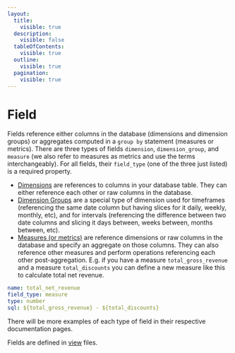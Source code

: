 ```yaml
---
layout:
  title:
    visible: true
  description:
    visible: false
  tableOfContents:
    visible: true
  outline:
    visible: true
  pagination:
    visible: true
---
```


# Field

Fields reference either columns in the database (dimensions and dimension groups) or aggregates computed in a `group by` statement (measures or metrics). There are three types of fields `dimension`, `dimension_group`, and `measure` (we also refer to measures as metrics and use the terms interchangeably). For all fields, their `field_type` (one of the three just listed) is a required property.

* [Dimensions](dimension.md) are references to columns in your database table. They can either reference each other or raw columns in the database.
* [Dimension Groups](dimension_group.md) are a special type of dimension used for timeframes (referencing the same date column but having slices for it daily, weekly, monthly, etc), and for intervals (referencing the difference between two date columns and slicing it days between, weeks between, months between, etc).
* [Measures (or metrics)](measure.md) are reference dimensions or raw columns in the database and specify an aggregate on those columns. They can also reference other measures and perform operations referencing each other post-aggregation. E.g. if you have a measure `total_gross_revenue` and a measure `total_discounts` you can define a new measure like this to calculate total net revenue.

```yaml
name: total_net_revenue
field_type: measure
type: number
sql: ${total_gross_revenue} - ${total_discounts}
```

There will be more examples of each type of field in their respective documentation pages.

Fields are defined in [view](view.md) files.
